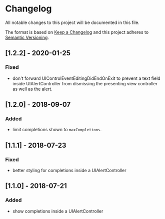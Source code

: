 # Changelog
All notable changes to this project will be documented in this file.

The format is based on [Keep a Changelog](http://keepachangelog.com/en/1.0.0/)
and this project adheres to [Semantic Versioning](http://semver.org/spec/v2.0.0.html).

## [1.2.2] - 2020-01-25

### Fixed
- don't forward UIControlEventEditingDidEndOnExit to prevent a text field inside UIAlertController from dismissing the presenting view controller as well as the alert.

## [1.2.0] - 2018-09-07

### Added
- limit completions shown to `maxCompletions`.

## [1.1.1] - 2018-07-23

### Fixed
- better styling for completions inside a UIAlertController

## [1.1.0] - 2018-07-21

### Added
- show completions inside a UIAlertController
